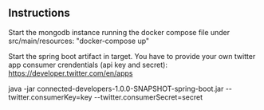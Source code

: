 ## Instructions

Start the mongodb instance running the docker compose file under src/main/resources:
"docker-compose up"

Start the spring boot artifact in target.
You have to provide your own twitter app consumer crendentials (api key and secret): <https://developer.twitter.com/en/apps>

java -jar connected-developers-1.0.0-SNAPSHOT-spring-boot.jar --twitter.consumerKey=key --twitter.consumerSecret=secret